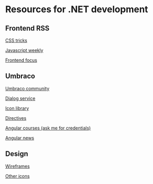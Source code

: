 <h1>Resources for .NET development</h1>

<h2>Frontend RSS</h2>

<p>
    <a href="https://css-tricks.com/" target="_blank">CSS tricks</a>
</p>


<p>
    <a href="http://javascriptweekly.com/" target="_blank">Javascript weekly</a>
</p>

<p>
    <a href="https://frontendfoc.us/">Frontend focus</a>
</p>


<h2>Umbraco</h2>

<p>
    <a href="https://our.umbraco.org/">Umbraco community</a>
</p>

<p>
    <a href="http://umbraco.github.io/Belle/#/api/umbraco.services.dialogService">Dialog service</a>
</p>

<p>
    <a href="https://nicbell.github.io/ucreate/icons.html" target="_blank">Icon library</a>
</p>

<p>
    <a href="https://our.umbraco.org/apidocs/ui/#/api" target="_blank">Directives</a>
</p>

<p>
    <a href="https://www.pluralsight.com/search?q=angularjs" target="_blank">Angular courses (ask me for credentials)</a>
</p>

<p>
    <a href="https://blog.angularjs.org/" target="_blank">Angular news</a>
</p>


<h2>Design</h2>

<p>
    <a href="https://mockflow.com/" target="_blank">Wireframes</a>
</p>

<p>
    <a href="https://icomoon.io/" target="_blank">Other icons</a>
</p>